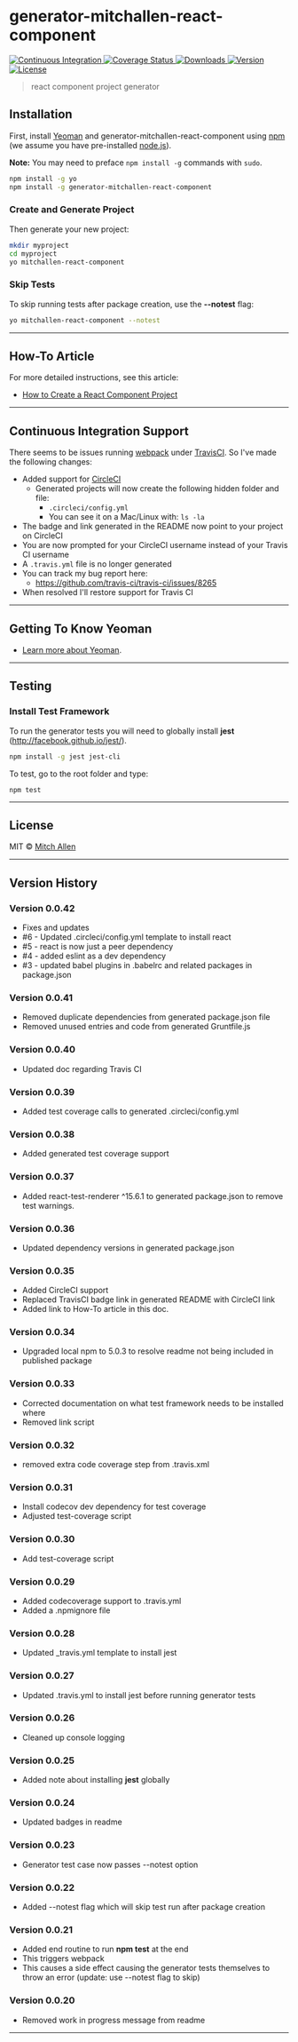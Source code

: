 # generator-mitchallen-react-component

<p align="left">
  <a href="https://travis-ci.org/mitchallen/generator-mitchallen-react-component">
    <img src="https://img.shields.io/travis/mitchallen/generator-mitchallen-react-component.svg?style=flat-square" alt="Continuous Integration">
  </a>
  <a href="https://codecov.io/gh/mitchallen/generator-mitchallen-react-component">
    <img src="https://codecov.io/gh/mitchallen/generator-mitchallen-react-component/branch/master/graph/badge.svg" alt="Coverage Status">
  </a>
  <a href="https://npmjs.org/package/generator-mitchallen-react-component">
    <img src="http://img.shields.io/npm/dt/generator-mitchallen-react-component.svg?style=flat-square" alt="Downloads">
  </a>
  <a href="https://npmjs.org/package/generator-mitchallen-react-component">
    <img src="http://img.shields.io/npm/v/generator-mitchallen-react-component.svg?style=flat-square" alt="Version">
  </a>
  <a href="https://npmjs.com/package/generator-mitchallen-react-component">
    <img src="https://img.shields.io/github/license/mitchallen/generator-mitchallen-react-component.svg" alt="License"></a>
  </a>
</p>


> react component project generator

## Installation

First, install [Yeoman](http://yeoman.io) and generator-mitchallen-react-component using [npm](https://www.npmjs.com/) (we assume you have pre-installed [node.js](https://nodejs.org/)).

__Note:__ You may need to preface ```npm install -g``` commands with ```sudo```.

```bash
npm install -g yo
npm install -g generator-mitchallen-react-component
```

### Create and Generate Project

Then generate your new project:

```bash
mkdir myproject
cd myproject
yo mitchallen-react-component
```

### Skip Tests

To skip running tests after package creation, use the __--notest__ flag:

```bash
yo mitchallen-react-component --notest
```

* * *

## How-To Article

For more detailed instructions, see this article:

* [How to Create a React Component Project](http://scriptable.com/create-react-component-project/)

* * *

## Continuous Integration Support

There seems to be issues running [webpack](https://webpack.github.io/) under [TravisCI](https://travis-ci.org). So I've made the following changes:

* Added support for [CircleCI](https://circleci.com/)
  * Generated projects will now create the following hidden folder and file:
    * ```.circleci/config.yml```
    * You can see it on a Mac/Linux with: ```ls -la```
* The badge and link generated in the README now point to your project on CircleCI
* You are now prompted for your CircleCI username instead of your Travis CI username
* A ```.travis.yml``` file is no longer generated
* You can track my bug report here:  
  * https://github.com/travis-ci/travis-ci/issues/8265
* When resolved I'll restore support for Travis CI


* * *

## Getting To Know Yeoman

 * [Learn more about Yeoman](http://yeoman.io/).

* * *

## Testing

### Install Test Framework

To run the generator tests you will need to globally install __jest__ (http://facebook.github.io/jest/).

```bash
npm install -g jest jest-cli
```

To test, go to the root folder and type:

    npm test

* * *

## License

MIT © [Mitch Allen](http://mitchallen.com)
 
* * *

## Version History

### Version 0.0.42

* Fixes and updates
* #6 - Updated .circleci/config.yml template to install react
* #5 - react is now just a peer dependency
* #4 - added eslint as a dev dependency
* #3 - updated babel plugins in .babelrc and related packages in package.json

### Version 0.0.41

* Removed duplicate dependencies from generated package.json file
* Removed unused entries and code from generated Gruntfile.js

### Version 0.0.40

* Updated doc regarding Travis CI

### Version 0.0.39

* Added test coverage calls to generated .circleci/config.yml

### Version 0.0.38

* Added generated test coverage support

### Version 0.0.37

* Added react-test-renderer ^15.6.1 to generated package.json to remove test warnings.

### Version 0.0.36

* Updated dependency versions in generated package.json

### Version 0.0.35

* Added CircleCI support
* Replaced TravisCI badge link in generated README with CircleCI link
* Added link to How-To article in this doc.

### Version 0.0.34

* Upgraded local npm to 5.0.3 to resolve readme not being included in published package

### Version 0.0.33

* Corrected documentation on what test framework needs to be installed where
* Removed link script

### Version 0.0.32

* removed extra code coverage step from .travis.xml

### Version 0.0.31

* Install codecov dev dependency for test coverage
* Adjusted test-coverage script

### Version 0.0.30

* Add test-coverage script

### Version 0.0.29

* Added codecoverage support to .travis.yml
* Added a .npmignore file

### Version 0.0.28

* Updated _travis.yml template to install jest

### Version 0.0.27

* Updated .travis.yml to install jest before running generator tests

### Version 0.0.26

* Cleaned up console logging

### Version 0.0.25

* Added note about installing __jest__ globally

### Version 0.0.24

* Updated badges in readme

### Version 0.0.23

* Generator test case now passes --notest option

### Version 0.0.22

* Added --notest flag which will skip test run after package creation

### Version 0.0.21

* Added end routine to run __npm test__ at the end
 * This triggers webpack
 * This causes a side effect causing the generator tests themselves to throw an error (update: use --notest flag to skip)

### Version 0.0.20

* Removed work in progress message from readme

* * *

